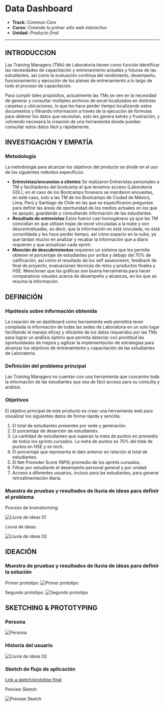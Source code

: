 # Data Dashboard

* **Track:** _Common Core_
* **Curso:** _Creando tu primer sitio web interactivo_
* **Unidad:** _Producto final_

***

## INTRODUCCION

Las Training Managers (TMs) de Laboratoria tienen como función identificar las necesidades de capacitación y entrenamiento actuales y futuras de las estudiantes, así como la evaluación continua del rendimiento, desempeño, funcionamiento y ejecución de los planes de entrenamiento a lo largo de todo el proceso de capacitación.

Para cumplir tales propósitos, actualmente las TMs se ven en la necesidad de generar y consultar múltiples archivos de excel localizados en distintas carpetas y ubicaciones, lo que les hace perder tiempo localizando estos documentos y filtrando información a través de la ejecución de fórmulas para obtener los datos que necesitan, esto les genera estrés y frustración, y volviendo necesaria la creación de una herramienta donde puedan consultar estos datos fácil y rápidamente.



## INVESTIGACIÓN Y EMPATÍA

### Metodología
La metodología para alcanzar los objetivos del producto se divide en el uso de los siguientes métodos específicos:

* **Entrevistas/encuestas a clientes** Se realizaron Entrevistas personales a TM y facilitadores del bootcamp al que tenemos acceso (Laboratoria GDL), en el caso de los Bootcamps foraneos se mandaron encuestas, en este caso, solo a las TM de los Bootcamps de Ciudad de México, Lima, Perú y Santiago de Chile en las que se especificaron preguntas para definir las áreas de oportunidad de los medios actuales en los que se apoyan, guardando y consultando información de las estudiantes.
* **Resultado de entrevistas** Estos fueron casi homogéneos ya que las TM coincidían en que utilizan hojas de excel vínculadas a la nube y son descentralizadas, es decir, que la información no está vinculada, no está consolidada y les hace perder tiempo, así cómo espacio en la nube, ya que tardan mucho en analizar y recabar la información que a diario requieren y que actualizan cada sprint.
* **Mención de descubrimientos** requieren un sistema que les permita obtener el porcentaje de estudiantes por arriba y debajo del 70% de calificación, así cómo el resultado de los self assessment, feedback de final de proyecto, evaluaciones técnicas de retos y productos finales y HSE.
Mencionan que las gráficas son buena herramienta para hacer comparativos visuales acerca de desempeño y alcances, en los que se resuma la información.


## DEFINICIÓN

### Hipótesis sobre información obtenida
La creación de un dashboard como herramienta web permitirá tener compilada la información de todas las sedes de Laboratoria en un solo lugar facilitando el manejo eficaz y eficiente de los datos requeridos por las TMs para lograr un análisis óptimo que permita detectar con prontitud las oportunidades de mejora y agilizar la implementación de estrategias para alcanzar los objetivos de entrenamiento y capacitación de las estudiantes de Laboratoria.

### Definición del problema principal
Las Training Managers no cuentan con una herramienta que concentre toda la información de las estudiantes que sea de fácil acceso para su consulta y análisis.

### Objetivos
El objetivo principal de este producto es crear una herramienta web para visualizar los siguientes datos de forma rápida y sencilla:

1. El total de estudiantes presentes por sede y generación.
2. El porcentaje de deserción de estudiantes.
3. La cantidad de estudiantes que superan la meta de puntos en promedio de todos los sprints cursados. La meta de puntos es 70% del total de puntos en HSE y en tech.
4. El porcentaje que representa el dato anterior en relación al total de estudiantes.
5. El Net Promoter Score (NPS) promedio de los sprints cursados.
6. Filtrar por estudiante el desempeño personal general y por unidad
7. Acceso a diferentes usuarios, incluso para las estudiantes, para generar retroalimentación diaria.

### Muestra de pruebas y resultados de lluvia de ideas para definir el problema
Proceso de brainstorming:

![Lluvia de ideas 01](assets/images/brainstorming.jpg)

Lluvia de ideas:

![Lluvia de ideas 02](assets/images/lluvia-de-ideas.jpg)


## IDEACIÓN
### Muestra de pruebas y resultados de lluvia de ideas para definir la solución

Primer prototipo:
![Primer prototipo](assets/images/prototipo.jpg)

Segundo prototipo:
![Segundo prototipo](assets/images/prototipo2.jpg)

## SKETCHING & PROTOTYPING  

### Persona ###
![Persona](./assets/images/Persona.PNG)
  
### Historia del usuario
![Lluvia de ideas 02](assets/images/storyboard-datadashboard.png)

### Sketch de flujo de aplicación

[Link a sketch/prototipo final](https://marvelapp.com/57bc2hj) 

Preview Sketch:

![Preview Sketch](assets/images/preview-sketch.png)

